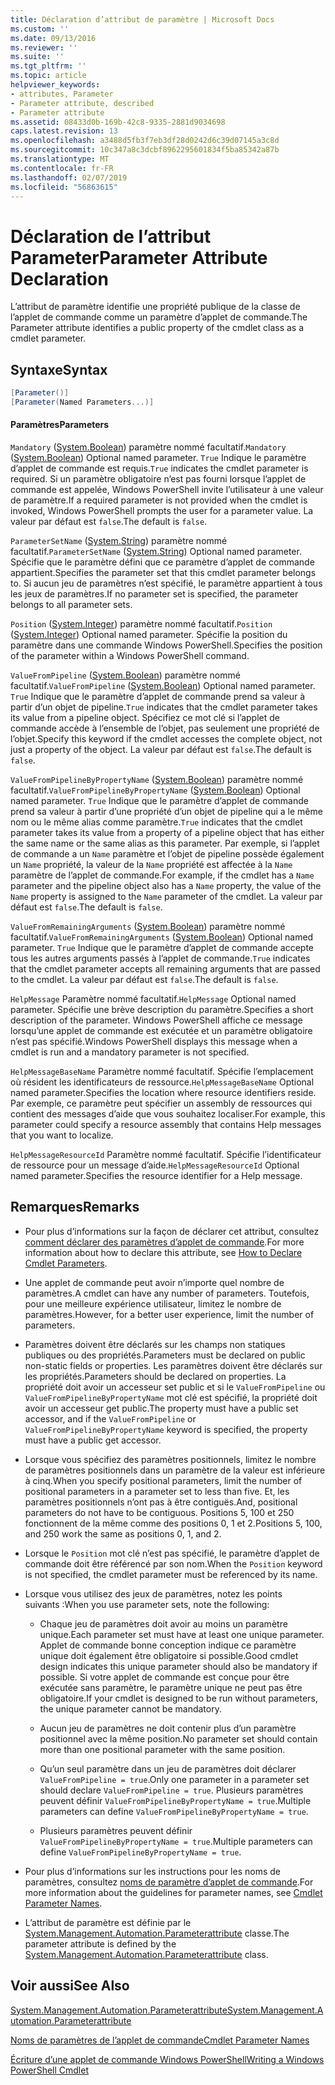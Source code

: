 ```yaml
---
title: Déclaration d’attribut de paramètre | Microsoft Docs
ms.custom: ''
ms.date: 09/13/2016
ms.reviewer: ''
ms.suite: ''
ms.tgt_pltfrm: ''
ms.topic: article
helpviewer_keywords:
- attributes, Parameter
- Parameter attribute, described
- Parameter attribute
ms.assetid: 08433d0b-169b-42c8-9335-2881d9034698
caps.latest.revision: 13
ms.openlocfilehash: a3488d5fb3f7eb3df28d0242d6c39d07145a3c8d
ms.sourcegitcommit: 10c347a8c3dcbf8962295601834f5ba85342a87b
ms.translationtype: MT
ms.contentlocale: fr-FR
ms.lasthandoff: 02/07/2019
ms.locfileid: "56863615"
---
```

# <a name="parameter-attribute-declaration"></a><span data-ttu-id="fc8c5-102">Déclaration de l’attribut Parameter</span><span class="sxs-lookup"><span data-stu-id="fc8c5-102">Parameter Attribute Declaration</span></span>

<span data-ttu-id="fc8c5-103">L’attribut de paramètre identifie une propriété publique de la classe de l’applet de commande comme un paramètre d’applet de commande.</span><span class="sxs-lookup"><span data-stu-id="fc8c5-103">The Parameter attribute identifies a public property of the cmdlet class as a cmdlet parameter.</span></span>

## <a name="syntax"></a><span data-ttu-id="fc8c5-104">Syntaxe</span><span class="sxs-lookup"><span data-stu-id="fc8c5-104">Syntax</span></span>

```csharp
[Parameter()]
[Parameter(Named Parameters...)]
```

#### <a name="parameters"></a><span data-ttu-id="fc8c5-105">Paramètres</span><span class="sxs-lookup"><span data-stu-id="fc8c5-105">Parameters</span></span>

<span data-ttu-id="fc8c5-106">`Mandatory` ([System.Boolean](/dotnet/api/System.Boolean)) paramètre nommé facultatif.</span><span class="sxs-lookup"><span data-stu-id="fc8c5-106">`Mandatory` ([System.Boolean](/dotnet/api/System.Boolean)) Optional named parameter.</span></span> <span data-ttu-id="fc8c5-107">`True` Indique le paramètre d’applet de commande est requis.</span><span class="sxs-lookup"><span data-stu-id="fc8c5-107">`True` indicates the cmdlet parameter is required.</span></span> <span data-ttu-id="fc8c5-108">Si un paramètre obligatoire n’est pas fourni lorsque l’applet de commande est appelée, Windows PowerShell invite l’utilisateur à une valeur de paramètre.</span><span class="sxs-lookup"><span data-stu-id="fc8c5-108">If a required parameter is not provided when the cmdlet is invoked, Windows PowerShell prompts the user for a parameter value.</span></span> <span data-ttu-id="fc8c5-109">La valeur par défaut est `false`.</span><span class="sxs-lookup"><span data-stu-id="fc8c5-109">The default is `false`.</span></span>

<span data-ttu-id="fc8c5-110">`ParameterSetName` ([System.String](/dotnet/api/System.String)) paramètre nommé facultatif.</span><span class="sxs-lookup"><span data-stu-id="fc8c5-110">`ParameterSetName` ([System.String](/dotnet/api/System.String)) Optional named parameter.</span></span> <span data-ttu-id="fc8c5-111">Spécifie que le paramètre défini que ce paramètre d’applet de commande appartient.</span><span class="sxs-lookup"><span data-stu-id="fc8c5-111">Specifies the parameter set that this cmdlet parameter belongs to.</span></span> <span data-ttu-id="fc8c5-112">Si aucun jeu de paramètres n’est spécifié, le paramètre appartient à tous les jeux de paramètres.</span><span class="sxs-lookup"><span data-stu-id="fc8c5-112">If no parameter set is specified, the parameter belongs to all parameter sets.</span></span>

<span data-ttu-id="fc8c5-113">`Position` ([System.Integer](/dotnet/api/System.Integer)) paramètre nommé facultatif.</span><span class="sxs-lookup"><span data-stu-id="fc8c5-113">`Position` ([System.Integer](/dotnet/api/System.Integer)) Optional named parameter.</span></span> <span data-ttu-id="fc8c5-114">Spécifie la position du paramètre dans une commande Windows PowerShell.</span><span class="sxs-lookup"><span data-stu-id="fc8c5-114">Specifies the position of the parameter within a Windows PowerShell command.</span></span>

<span data-ttu-id="fc8c5-115">`ValueFromPipeline` ([System.Boolean](/dotnet/api/System.Boolean)) paramètre nommé facultatif.</span><span class="sxs-lookup"><span data-stu-id="fc8c5-115">`ValueFromPipeline` ([System.Boolean](/dotnet/api/System.Boolean)) Optional named parameter.</span></span> <span data-ttu-id="fc8c5-116">`True` Indique que le paramètre d’applet de commande prend sa valeur à partir d’un objet de pipeline.</span><span class="sxs-lookup"><span data-stu-id="fc8c5-116">`True` indicates that the cmdlet parameter takes its value from a pipeline object.</span></span> <span data-ttu-id="fc8c5-117">Spécifiez ce mot clé si l’applet de commande accède à l’ensemble de l’objet, pas seulement une propriété de l’objet.</span><span class="sxs-lookup"><span data-stu-id="fc8c5-117">Specify this keyword if the cmdlet accesses the complete object, not just a property of the object.</span></span> <span data-ttu-id="fc8c5-118">La valeur par défaut est `false`.</span><span class="sxs-lookup"><span data-stu-id="fc8c5-118">The default is `false`.</span></span>

<span data-ttu-id="fc8c5-119">`ValueFromPipelineByPropertyName` ([System.Boolean](/dotnet/api/System.Boolean)) paramètre nommé facultatif.</span><span class="sxs-lookup"><span data-stu-id="fc8c5-119">`ValueFromPipelineByPropertyName` ([System.Boolean](/dotnet/api/System.Boolean)) Optional named parameter.</span></span> <span data-ttu-id="fc8c5-120">`True` Indique que le paramètre d’applet de commande prend sa valeur à partir d’une propriété d’un objet de pipeline qui a le même nom ou le même alias comme paramètre.</span><span class="sxs-lookup"><span data-stu-id="fc8c5-120">`True` indicates that the cmdlet parameter takes its value from a property of a pipeline object that has either the same name or the same alias as this parameter.</span></span> <span data-ttu-id="fc8c5-121">Par exemple, si l’applet de commande a un `Name` paramètre et l’objet de pipeline possède également un `Name` propriété, la valeur de la `Name` propriété est affectée à la `Name` paramètre de l’applet de commande.</span><span class="sxs-lookup"><span data-stu-id="fc8c5-121">For example, if the cmdlet has a `Name` parameter and the pipeline object also has a `Name` property, the value of the `Name` property is assigned to the `Name` parameter of the cmdlet.</span></span> <span data-ttu-id="fc8c5-122">La valeur par défaut est `false`.</span><span class="sxs-lookup"><span data-stu-id="fc8c5-122">The default is `false`.</span></span>

<span data-ttu-id="fc8c5-123">`ValueFromRemainingArguments` ([System.Boolean](/dotnet/api/System.Boolean)) paramètre nommé facultatif.</span><span class="sxs-lookup"><span data-stu-id="fc8c5-123">`ValueFromRemainingArguments` ([System.Boolean](/dotnet/api/System.Boolean)) Optional named parameter.</span></span> <span data-ttu-id="fc8c5-124">`True` Indique que le paramètre d’applet de commande accepte tous les autres arguments passés à l’applet de commande.</span><span class="sxs-lookup"><span data-stu-id="fc8c5-124">`True` indicates that the cmdlet parameter accepts all remaining arguments that are passed to the cmdlet.</span></span> <span data-ttu-id="fc8c5-125">La valeur par défaut est `false`.</span><span class="sxs-lookup"><span data-stu-id="fc8c5-125">The default is `false`.</span></span>

<span data-ttu-id="fc8c5-126">`HelpMessage` Paramètre nommé facultatif.</span><span class="sxs-lookup"><span data-stu-id="fc8c5-126">`HelpMessage` Optional named parameter.</span></span> <span data-ttu-id="fc8c5-127">Spécifie une brève description du paramètre.</span><span class="sxs-lookup"><span data-stu-id="fc8c5-127">Specifies a short description of the parameter.</span></span> <span data-ttu-id="fc8c5-128">Windows PowerShell affiche ce message lorsqu’une applet de commande est exécutée et un paramètre obligatoire n’est pas spécifié.</span><span class="sxs-lookup"><span data-stu-id="fc8c5-128">Windows PowerShell displays this message when a cmdlet is run and a mandatory parameter is not specified.</span></span>

<span data-ttu-id="fc8c5-129">`HelpMessageBaseName` Paramètre nommé facultatif. Spécifie l’emplacement où résident les identificateurs de ressource.</span><span class="sxs-lookup"><span data-stu-id="fc8c5-129">`HelpMessageBaseName` Optional named parameter.Specifies the location where resource identifiers reside.</span></span> <span data-ttu-id="fc8c5-130">Par exemple, ce paramètre peut spécifier un assembly de ressources qui contient des messages d’aide que vous souhaitez localiser.</span><span class="sxs-lookup"><span data-stu-id="fc8c5-130">For example, this parameter could specify a resource assembly that contains Help messages that you want to localize.</span></span>

<span data-ttu-id="fc8c5-131">`HelpMessageResourceId` Paramètre nommé facultatif. Spécifie l’identificateur de ressource pour un message d’aide.</span><span class="sxs-lookup"><span data-stu-id="fc8c5-131">`HelpMessageResourceId` Optional named parameter.Specifies the resource identifier for a Help message.</span></span>

## <a name="remarks"></a><span data-ttu-id="fc8c5-132">Remarques</span><span class="sxs-lookup"><span data-stu-id="fc8c5-132">Remarks</span></span>

- <span data-ttu-id="fc8c5-133">Pour plus d’informations sur la façon de déclarer cet attribut, consultez [comment déclarer des paramètres d’applet de commande](./how-to-declare-cmdlet-parameters.md).</span><span class="sxs-lookup"><span data-stu-id="fc8c5-133">For more information about how to declare this attribute, see [How to Declare Cmdlet Parameters](./how-to-declare-cmdlet-parameters.md).</span></span>

- <span data-ttu-id="fc8c5-134">Une applet de commande peut avoir n’importe quel nombre de paramètres.</span><span class="sxs-lookup"><span data-stu-id="fc8c5-134">A cmdlet can have any number of parameters.</span></span> <span data-ttu-id="fc8c5-135">Toutefois, pour une meilleure expérience utilisateur, limitez le nombre de paramètres.</span><span class="sxs-lookup"><span data-stu-id="fc8c5-135">However, for a better user experience, limit the number of parameters.</span></span>

- <span data-ttu-id="fc8c5-136">Paramètres doivent être déclarés sur les champs non statiques publiques ou des propriétés.</span><span class="sxs-lookup"><span data-stu-id="fc8c5-136">Parameters must be declared on public non-static fields or properties.</span></span> <span data-ttu-id="fc8c5-137">Les paramètres doivent être déclarés sur les propriétés.</span><span class="sxs-lookup"><span data-stu-id="fc8c5-137">Parameters should be declared on properties.</span></span> <span data-ttu-id="fc8c5-138">La propriété doit avoir un accesseur set public et si le `ValueFromPipeline` ou `ValueFromPipelineByPropertyName` mot clé est spécifié, la propriété doit avoir un accesseur get public.</span><span class="sxs-lookup"><span data-stu-id="fc8c5-138">The property must have a public set accessor, and if the `ValueFromPipeline` or `ValueFromPipelineByPropertyName` keyword is specified, the property must have a public get accessor.</span></span>

- <span data-ttu-id="fc8c5-139">Lorsque vous spécifiez des paramètres positionnels, limitez le nombre de paramètres positionnels dans un paramètre de la valeur est inférieure à cinq.</span><span class="sxs-lookup"><span data-stu-id="fc8c5-139">When you specify positional parameters,  limit the number of positional parameters in a parameter set to less than five.</span></span> <span data-ttu-id="fc8c5-140">Et, les paramètres positionnels n’ont pas à être contiguës.</span><span class="sxs-lookup"><span data-stu-id="fc8c5-140">And, positional parameters do not have to be contiguous.</span></span> <span data-ttu-id="fc8c5-141">Positions 5, 100 et 250 fonctionnent de la même comme des positions 0, 1 et 2.</span><span class="sxs-lookup"><span data-stu-id="fc8c5-141">Positions 5, 100, and 250 work the same as positions 0, 1, and 2.</span></span>

- <span data-ttu-id="fc8c5-142">Lorsque le `Position` mot clé n’est pas spécifié, le paramètre d’applet de commande doit être référencé par son nom.</span><span class="sxs-lookup"><span data-stu-id="fc8c5-142">When the `Position` keyword is not specified, the cmdlet parameter must be referenced by its name.</span></span>

- <span data-ttu-id="fc8c5-143">Lorsque vous utilisez des jeux de paramètres, notez les points suivants :</span><span class="sxs-lookup"><span data-stu-id="fc8c5-143">When you use parameter sets, note the following:</span></span>

    - <span data-ttu-id="fc8c5-144">Chaque jeu de paramètres doit avoir au moins un paramètre unique.</span><span class="sxs-lookup"><span data-stu-id="fc8c5-144">Each parameter set must have at least one unique parameter.</span></span> <span data-ttu-id="fc8c5-145">Applet de commande bonne conception indique ce paramètre unique doit également être obligatoire si possible.</span><span class="sxs-lookup"><span data-stu-id="fc8c5-145">Good cmdlet design indicates this unique parameter should also be mandatory if possible.</span></span> <span data-ttu-id="fc8c5-146">Si votre applet de commande est conçue pour être exécutée sans paramètre, le paramètre unique ne peut pas être obligatoire.</span><span class="sxs-lookup"><span data-stu-id="fc8c5-146">If your cmdlet is designed to be run without parameters, the unique parameter cannot be mandatory.</span></span>

    - <span data-ttu-id="fc8c5-147">Aucun jeu de paramètres ne doit contenir plus d’un paramètre positionnel avec la même position.</span><span class="sxs-lookup"><span data-stu-id="fc8c5-147">No parameter set should contain more than one positional parameter with the same position.</span></span>

    - <span data-ttu-id="fc8c5-148">Qu’un seul paramètre dans un jeu de paramètres doit déclarer `ValueFromPipeline = true`.</span><span class="sxs-lookup"><span data-stu-id="fc8c5-148">Only one parameter in a parameter set should declare `ValueFromPipeline = true`.</span></span> <span data-ttu-id="fc8c5-149">Plusieurs paramètres peuvent définir `ValueFromPipelineByPropertyName = true`.</span><span class="sxs-lookup"><span data-stu-id="fc8c5-149">Multiple parameters can define `ValueFromPipelineByPropertyName = true`.</span></span>

    - <span data-ttu-id="fc8c5-150">Plusieurs paramètres peuvent définir `ValueFromPipelineByPropertyName = true`.</span><span class="sxs-lookup"><span data-stu-id="fc8c5-150">Multiple parameters can define `ValueFromPipelineByPropertyName = true`.</span></span>

- <span data-ttu-id="fc8c5-151">Pour plus d’informations sur les instructions pour les noms de paramètres, consultez [noms de paramètre d’applet de commande](standard-cmdlet-parameter-names-and-types.md).</span><span class="sxs-lookup"><span data-stu-id="fc8c5-151">For more information about the guidelines for parameter names, see [Cmdlet Parameter Names](standard-cmdlet-parameter-names-and-types.md).</span></span>

- <span data-ttu-id="fc8c5-152">L’attribut de paramètre est définie par le [System.Management.Automation.Parameterattribute](/dotnet/api/System.Management.Automation.ParameterAttribute) classe.</span><span class="sxs-lookup"><span data-stu-id="fc8c5-152">The parameter attribute is defined by the [System.Management.Automation.Parameterattribute](/dotnet/api/System.Management.Automation.ParameterAttribute) class.</span></span>

## <a name="see-also"></a><span data-ttu-id="fc8c5-153">Voir aussi</span><span class="sxs-lookup"><span data-stu-id="fc8c5-153">See Also</span></span>

[<span data-ttu-id="fc8c5-154">System.Management.Automation.Parameterattribute</span><span class="sxs-lookup"><span data-stu-id="fc8c5-154">System.Management.Automation.Parameterattribute</span></span>](/dotnet/api/System.Management.Automation.ParameterAttribute)

[<span data-ttu-id="fc8c5-155">Noms de paramètres de l’applet de commande</span><span class="sxs-lookup"><span data-stu-id="fc8c5-155">Cmdlet Parameter Names</span></span>](standard-cmdlet-parameter-names-and-types.md)

[<span data-ttu-id="fc8c5-156">Écriture d’une applet de commande Windows PowerShell</span><span class="sxs-lookup"><span data-stu-id="fc8c5-156">Writing a Windows PowerShell Cmdlet</span></span>](./writing-a-windows-powershell-cmdlet.md)
